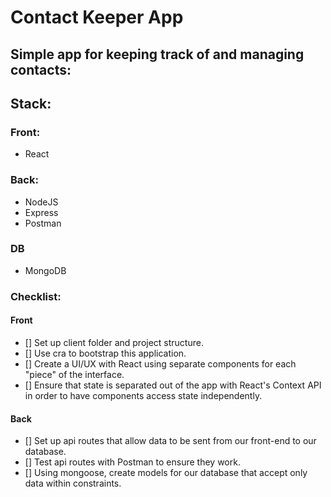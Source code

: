 # Contact Keeper App

## Simple app for keeping track of and managing contacts:

## Stack:
### Front:
* React

### Back:
* NodeJS
* Express
* Postman

### DB

* MongoDB

### Checklist:

#### Front

* [] Set up client folder and project structure.
* [] Use cra to bootstrap this application.
* [] Create a UI/UX with React using separate components for each "piece" of the interface.
* [] Ensure that state is separated out of the app with React's Context API in order to have components access state independently.

#### Back

* [] Set up api routes that allow data to be sent from our front-end to our database.
* [] Test api routes with Postman to ensure they work.
* [] Using mongoose, create models for our database that accept only data within constraints.